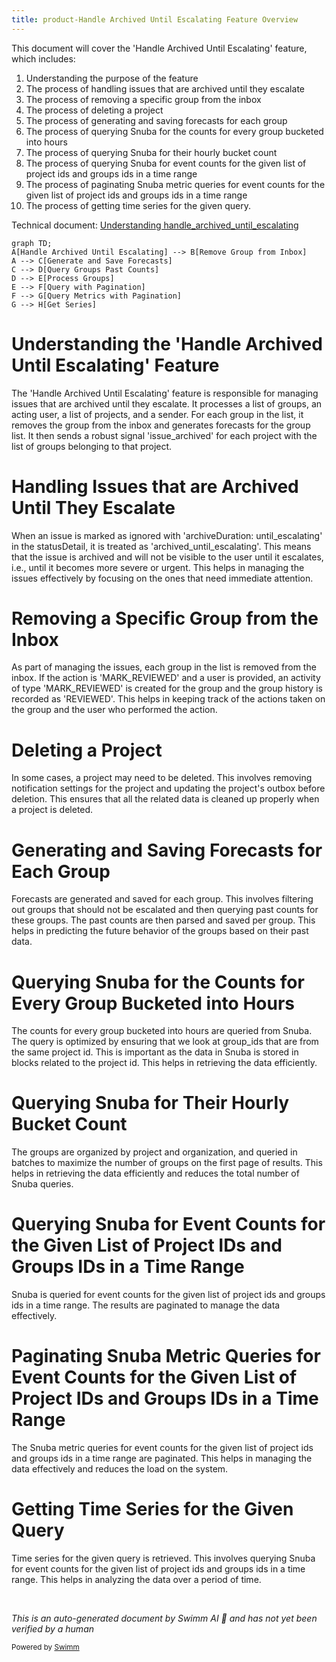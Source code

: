 ```yaml
---
title: product-Handle Archived Until Escalating Feature Overview
---
```

This document will cover the 'Handle Archived Until Escalating' feature, which includes:

 1. Understanding the purpose of the feature
 2. The process of handling issues that are archived until they escalate
 3. The process of removing a specific group from the inbox
 4. The process of deleting a project
 5. The process of generating and saving forecasts for each group
 6. The process of querying Snuba for the counts for every group bucketed into hours
 7. The process of querying Snuba for their hourly bucket count
 8. The process of querying Snuba for event counts for the given list of project ids and groups ids in a time range
 9. The process of paginating Snuba metric queries for event counts for the given list of project ids and groups ids in a time range
10. The process of getting time series for the given query.

Technical document: <SwmLink doc-title="Understanding handle_archived_until_escalating">[Understanding handle_archived_until_escalating](/.swm/understanding-handle_archived_until_escalating.uab2z03v.sw.md)</SwmLink>

```mermaid
graph TD;
A[Handle Archived Until Escalating] --> B[Remove Group from Inbox]
A --> C[Generate and Save Forecasts]
C --> D[Query Groups Past Counts]
D --> E[Process Groups]
E --> F[Query with Pagination]
F --> G[Query Metrics with Pagination]
G --> H[Get Series]
```

# Understanding the 'Handle Archived Until Escalating' Feature

The 'Handle Archived Until Escalating' feature is responsible for managing issues that are archived until they escalate. It processes a list of groups, an acting user, a list of projects, and a sender. For each group in the list, it removes the group from the inbox and generates forecasts for the group list. It then sends a robust signal 'issue_archived' for each project with the list of groups belonging to that project.

# Handling Issues that are Archived Until They Escalate

When an issue is marked as ignored with 'archiveDuration: until_escalating' in the statusDetail, it is treated as 'archived_until_escalating'. This means that the issue is archived and will not be visible to the user until it escalates, i.e., until it becomes more severe or urgent. This helps in managing the issues effectively by focusing on the ones that need immediate attention.

# Removing a Specific Group from the Inbox

As part of managing the issues, each group in the list is removed from the inbox. If the action is 'MARK_REVIEWED' and a user is provided, an activity of type 'MARK_REVIEWED' is created for the group and the group history is recorded as 'REVIEWED'. This helps in keeping track of the actions taken on the group and the user who performed the action.

# Deleting a Project

In some cases, a project may need to be deleted. This involves removing notification settings for the project and updating the project's outbox before deletion. This ensures that all the related data is cleaned up properly when a project is deleted.

# Generating and Saving Forecasts for Each Group

Forecasts are generated and saved for each group. This involves filtering out groups that should not be escalated and then querying past counts for these groups. The past counts are then parsed and saved per group. This helps in predicting the future behavior of the groups based on their past data.

# Querying Snuba for the Counts for Every Group Bucketed into Hours

The counts for every group bucketed into hours are queried from Snuba. The query is optimized by ensuring that we look at group_ids that are from the same project id. This is important as the data in Snuba is stored in blocks related to the project id. This helps in retrieving the data efficiently.

# Querying Snuba for Their Hourly Bucket Count

The groups are organized by project and organization, and queried in batches to maximize the number of groups on the first page of results. This helps in retrieving the data efficiently and reduces the total number of Snuba queries.

# Querying Snuba for Event Counts for the Given List of Project IDs and Groups IDs in a Time Range

Snuba is queried for event counts for the given list of project ids and groups ids in a time range. The results are paginated to manage the data effectively.

# Paginating Snuba Metric Queries for Event Counts for the Given List of Project IDs and Groups IDs in a Time Range

The Snuba metric queries for event counts for the given list of project ids and groups ids in a time range are paginated. This helps in managing the data effectively and reduces the load on the system.

# Getting Time Series for the Given Query

Time series for the given query is retrieved. This involves querying Snuba for event counts for the given list of project ids and groups ids in a time range. This helps in analyzing the data over a period of time.

&nbsp;

*This is an auto-generated document by Swimm AI 🌊 and has not yet been verified by a human*

<SwmMeta version="3.0.0" repo-id="Z2l0aHViJTNBJTNBc2VudHJ5LWRlbW8lM0ElM0FTd2ltbS1EZW1v" repo-name="sentry-demo" doc-type="product-flows"><sup>Powered by [Swimm](/)</sup></SwmMeta>
